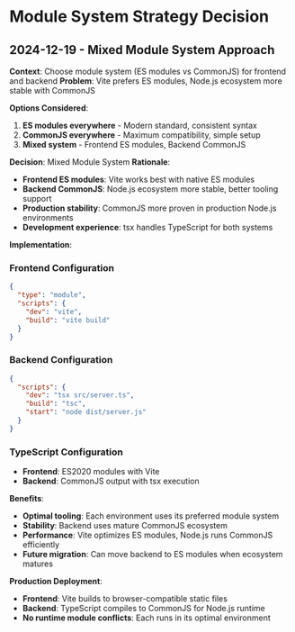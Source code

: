 # Module System Strategy Decision

## 2024-12-19 - Mixed Module System Approach

**Context**: Choose module system (ES modules vs CommonJS) for frontend and backend
**Problem**: Vite prefers ES modules, Node.js ecosystem more stable with CommonJS

**Options Considered**:
1. **ES modules everywhere** - Modern standard, consistent syntax
2. **CommonJS everywhere** - Maximum compatibility, simple setup  
3. **Mixed system** - Frontend ES modules, Backend CommonJS

**Decision**: Mixed Module System
**Rationale**: 
- **Frontend ES modules**: Vite works best with native ES modules
- **Backend CommonJS**: Node.js ecosystem more stable, better tooling support
- **Production stability**: CommonJS more proven in production Node.js environments
- **Development experience**: tsx handles TypeScript for both systems

**Implementation**:

### Frontend Configuration
```json
{
  "type": "module",
  "scripts": {
    "dev": "vite",
    "build": "vite build"
  }
}
```

### Backend Configuration  
```json
{
  "scripts": {
    "dev": "tsx src/server.ts",
    "build": "tsc",
    "start": "node dist/server.js"
  }
}
```

### TypeScript Configuration
- **Frontend**: ES2020 modules with Vite
- **Backend**: CommonJS output with tsx execution

**Benefits**:
- **Optimal tooling**: Each environment uses its preferred module system
- **Stability**: Backend uses mature CommonJS ecosystem
- **Performance**: Vite optimizes ES modules, Node.js runs CommonJS efficiently
- **Future migration**: Can move backend to ES modules when ecosystem matures

**Production Deployment**:
- **Frontend**: Vite builds to browser-compatible static files
- **Backend**: TypeScript compiles to CommonJS for Node.js runtime
- **No runtime module conflicts**: Each runs in its optimal environment